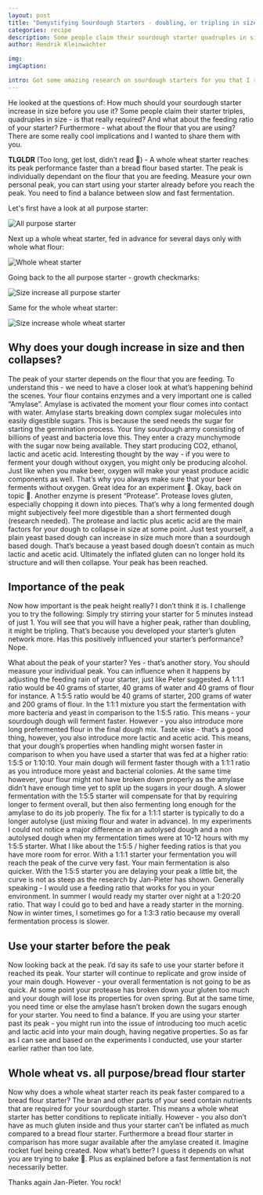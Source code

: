 ```yaml
---
layout: post
title: "Demystifying Sourdough Starters - doubling, or tripling in size? A close look at peak performance"
categories: recipe
description: Some people claim their sourdough starter quadruples in size, other starters only double. How important is that really? This post will demistify the peak performance of sourdough starters looking at an all purpose and whole wheat starter.
author: Hendrik Kleinwächter

img:
imgCaption:

intro: Got some amazing research on sourdough starters for you that I really need to share. A fellow Dutch baking geek (Jan-Pieter) and follower of my YouTube channel has done extensive testing with two of his sourdough starters (bread flour starter vs. whole wheat starter).
---
```


He looked at the questions of: How much should your sourdough starter increase in size before you use it? Some people claim their starter triples, quadruples in size - is that really required? And what about the feeding ratio of your starter? Furthermore - what about the flour that you are using? There are some really cool implications and I wanted to share them with you.

**TLGLDR** (Too long, get lost, didn’t read 🤣) - A whole wheat starter reaches its peak performance faster than a bread flour based starter. The peak is individually dependant on the flour that you are feeding. Measure your own personal peak, you can start using your starter already before you reach the peak. You need to find a balance between slow and fast fermentation.

Let's first have a look at all purpose starter:
<div><img src="/assets/images/tutorials/starter-all-purpose-starter.png" alt="All purpose starter"></div>

Next up a whole wheat starter, fed in advance for several days only with whole what flour:
<div><img src="/assets/images/tutorials/starter-whole-wheat-starter.png" alt="Whole wheat starter"></div>

Going back to the all purpose starter - growth checkmarks:
<div><img src="/assets/images/tutorials/starter-size-increase-all-purpose.png" alt="Size increase all purpose starter"></div>

Same for the whole wheat starter:
<div><img src="/assets/images/tutorials/starter-size-increase-whole-wheat.png" alt="Size increase whole wheat starter"></div>

## Why does your dough increase in size and then collapses?

The peak of your starter depends on the flour that you are feeding. To understand this - we need to have a closer look at what’s happening behind the scenes. Your flour contains enzymes and a very important one is called “Amylase”. Amylase is activated the moment your flour comes into contact with water. Amylase starts breaking down complex sugar molecules into easily digestible sugars. This is because the seed needs the sugar for starting the germination process. Your tiny sourdough army consisting of billions of yeast and bacteria love this. They enter a crazy munchymode with the sugar now being available. They start producing CO2, ethanol, lactic and acetic acid. Interesting thought by the way - if you were to ferment your dough without oxygen, you might only be producing alcohol. Just like when you make beer, oxygen will make your yeast produce acidic components as well. That’s why you always make sure that your beer ferments without oxygen. Great idea for an experiment 🤣. Okay, back on topic 🤣. Another enzyme is present “Protease”. Protease loves gluten, especially chopping it down into pieces. That’s why a long fermented dough might subjectively feel more digestible than a short fermented dough (research needed). The protease and lactic plus acetic acid are the main factors for your dough to collapse in size at some point. Just test yourself, a plain yeast based dough can increase in size much more than a sourdough based dough. That’s because a yeast based dough doesn’t contain as much lactic and acetic acid. Ultimately the inflated gluten can no longer hold its structure and will then collapse. Your peak has been reached.

## Importance of the peak

Now how important is the peak height really? I don’t think it is. I challenge you to try the following: Simply try stirring your starter for 5 minutes instead of just 1. You will see that you will have a higher peak, rather than doubling, it might be tripling. That’s because you developed your starter’s gluten network more. Has this positively influenced your starter’s performance? Nope.

What about the peak of your starter? Yes - that’s another story. You should measure your individual peak. You can influence when it happens by adjusting the feeding rain of your starter, just like Peter suggested. A 1:1:1 ratio would be 40 grams of starter, 40 grams of water and 40 grams of flour for instance. A 1:5:5 ratio would be 40 grams of starter, 200 grams of water and 200 grams of flour. In the 1:1:1 mixture you start the fermentation with more bacteria and yeast in comparison to the 1:5:5 ratio. This means - your sourdough dough will ferment faster. However - you also introduce more long prefermented flour in the final dough mix. Taste wise - that’s a good thing, however, you also introduce more lactic and acetic acid. This means, that your dough’s properties when handling might worsen faster in comparison to when you have used a starter that was fed at a higher ratio: 1:5:5 or 1:10:10. Your main dough will ferment faster though with a 1:1:1 ratio as you introduce more yeast and bacterial colonies. At the same time however, your flour might not have broken down properly as the amylase didn’t have enough time yet to split up the sugars in your dough. A slower fermentation with the 1:5:5 starter will compensate for that by requiring longer to ferment overall, but then also fermenting long enough for the amylase to do its job properly. The fix for a 1:1:1 starter is typically to do a longer autolyse (just mixing flour and water in advance). In my experiments I could not notice a major difference in an autolysed dough and a non autolysed dough when my fermentation times were at 10-12 hours with my 1:5:5 starter. What I like about the 1:5:5 / higher feeding ratios is that you have more room for error. With a 1:1:1 starter your fermentation you will reach the peak of the curve very fast. Your main fermentation is also quicker. With the 1:5:5 starter you are delaying your peak a little bit, the curve is not as steep as the research by Jan-Pieter has shown. Generally speaking - I would use a feeding ratio that works for you in your environment. In summer I would ready my starter over night at a 1:20:20 ratio. That way I could go to bed and have a ready starter in the morning. Now in winter times, I sometimes go for a 1:3:3 ratio because my overall fermentation process is slower.

## Use your starter before the peak

Now looking back at the peak. I’d say its safe to use your starter before it reached its peak. Your starter will continue to replicate and grow inside of your main dough. However - your overall fermentation is not going to be as quick. At some point your protease has broken down your gluten too much and your dough will lose its properties for oven spring. But at the same time, you need time or else the amylase hasn’t broken down the sugars enough for your starter. You need to find a balance. If you are using your starter past its peak - you might run into the issue of introducing too much acetic and lactic acid into your main dough, having negative properties. So as far as I can see and based on the experiments I conducted, use your starter earlier rather than too late.

## Whole wheat vs. all purpose/bread flour starter

Now why does a whole wheat starter reach its peak faster compared to a bread flour starter? The bran and other parts of your seed contain nutrients that are required for your sourdough starter. This means a whole wheat starter has better conditions to replicate initially. However - you also don’t have as much gluten inside and thus your starter can’t be inflated as much compared to a bread flour starter. Furthermore a bread flour starter in comparison has more sugar available after the amylase created it. Imagine rocket fuel being created. Now what’s better? I guess it depends on what you are trying to bake 🤣. Plus as explained before a fast fermentation is not necessarily better.

Thanks again Jan-Pieter. You rock!

